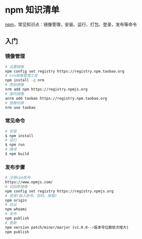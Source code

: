 npm 知识清单
===

[npm](https://www.npmjs.com/)，常见知识点：镜像管理，安装、运行、打包、登录，发布等命令

入门
----
<!--rehype:body-class=cols-2-->

### 镜像管理
```bash
# 设置镜像
npm config set registry https://registry.npm.taobao.org
# nrm镜像管理工具
npm install -g nrm
# 原始镜像
nrm add npm https://registry.npmjs.org
# 国内镜像
anrm add taobao https://registry.npm.taobao.org
# 镜像切换
nrm use taobao
```

### 常见命令
```bash
# 安装
$ npm install
# 运行
$ npm run
# 编译
$ npm build
```

### 发布步骤
```bash
# 注册npm账号
https://www.npmjs.com/
# 切回原镜像
npm config set registry https://registry.npmjs.org
# 登录(输入账号、密码、邮箱)
npm origin
# 验证
npm whoami
# 发布
npm publish
# 更新
npm version patch/minor/marjor (v1.0.0-->版本号位数依次增大)
npm publish
```


